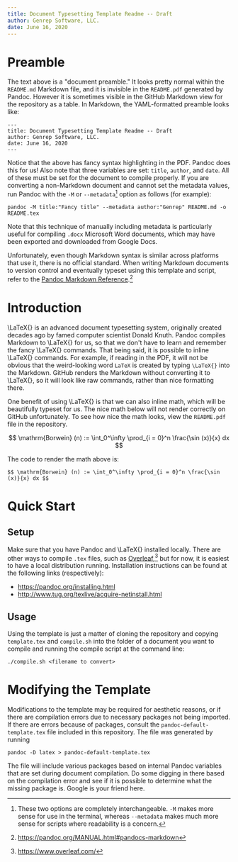```yaml
---
title: Document Typesetting Template Readme -- Draft
author: Genrep Software, LLC.
date: June 16, 2020
---
```




# Preamble

The text above is a "document preamble." It looks pretty normal within the
`README.md` Markdown file, and it is invisible in the `README.pdf` generated by
Pandoc. However it is sometimes visible in the GitHub Markdown view for the
repository as a table. In Markdown, the YAML-formatted preamble looks like:

``` { .markdown }
---
title: Document Typesetting Template Readme -- Draft
author: Genrep Software, LLC.
date: June 16, 2020
---

```

Notice that the above has fancy syntax highlighting in the PDF. Pandoc does
this for us! Also note that three variables are set: `title`, `author`, and
`date`. All of these must be set for the document to compile properly. If you
are converting a non-Markdown document and cannot set the metadata values, run
Pandoc with the `-M` or `--metadata`[^1] option as follows (for example):

``` { .bash }
pandoc -M title:"Fancy title" --metadata author:"Genrep" README.md -o README.tex
```

Note that this technique of manually including metadata is particularly useful
for compiling `.docx` Microsoft Word documents, which may have been exported
and downloaded from Google Docs.

Unfortunately, even though Markdown syntax is similar across platforms that use
it, there is no official standard. When writing Markdown documents to version
control and eventually typeset using this template and script, refer to the
[Pandoc Markdown
Reference](https://pandoc.org/MANUAL.html#pandocs-markdown).[^2]



# Introduction

\LaTeX{} is an advanced document typesetting system, originally created decades
ago by famed computer scientist Donald Knuth. Pandoc compiles Markdown to
\LaTeX{} for us, so that we don't have to learn and remember the fancy \LaTeX{}
commands. That being said, it is possible to inline \LaTeX{} commands. For
example, if reading in the PDF, it will not be obvious that the weird-looking
word `LaTeX` is created by typing `\LaTeX{}` into the Markdown. GitHub renders
the Markdown without converting it to \LaTeX{}, so it will look like raw
commands, rather than nice formatting there.

One benefit of using \LaTeX{} is that we can also inline math, which will be
beautifully typeset for us. The nice math below will not render correctly on
GitHub unfortunately. To see how nice the math looks, view the `README.pdf`
file in the repository.

$$ \mathrm{Borwein} (n) := \int_0^\infty \prod_{i = 0}^n \frac{\sin (x)}{x} dx $$

The code to render the math above is:

``` { .latex }
$$ \mathrm{Borwein} (n) := \int_0^\infty \prod_{i = 0}^n \frac{\sin (x)}{x} dx $$
```



# Quick Start

## Setup

Make sure that you have Pandoc and \LaTeX{} installed locally. There are other
ways to compile `.tex` files, such as
[Overleaf](https://www.overleaf.com/),[^3] but for now, it is easiest to have a
local distribution running. Installation instructions can be found at the
following links (respectively):

- <https://pandoc.org/installing.html>
- <http://www.tug.org/texlive/acquire-netinstall.html>

## Usage

Using the template is just a matter of cloning the repository and copying
`template.tex` and `compile.sh` into the folder of a document you want to
compile and running the compile script at the command line:

``` { .bash }
./compile.sh <filename to convert>
```



# Modifying the Template

Modifications to the template may be required for aesthetic reasons, or if
there are compilation errors due to necessary packages not being imported. If
there are errors because of packages, consult the `pandoc-default-template.tex`
file included in this repository. The file was generated by running

``` { .bash }
pandoc -D latex > pandoc-default-template.tex
```

The file will include various packages based on internal Pandoc variables that
are set during document compilation. Do some digging in there based on the
compilation error and see if it is possible to determine what the missing
package is. Google is your friend here.




[^1]: These two options are completely interchangeable. `-M` makes more sense
      for use in the terminal, whereas `--metadata` makes much more sense for
      scripts where readability is a concern.

[^2]: <https://pandoc.org/MANUAL.html#pandocs-markdown>

[^3]: <https://www.overleaf.com/>
